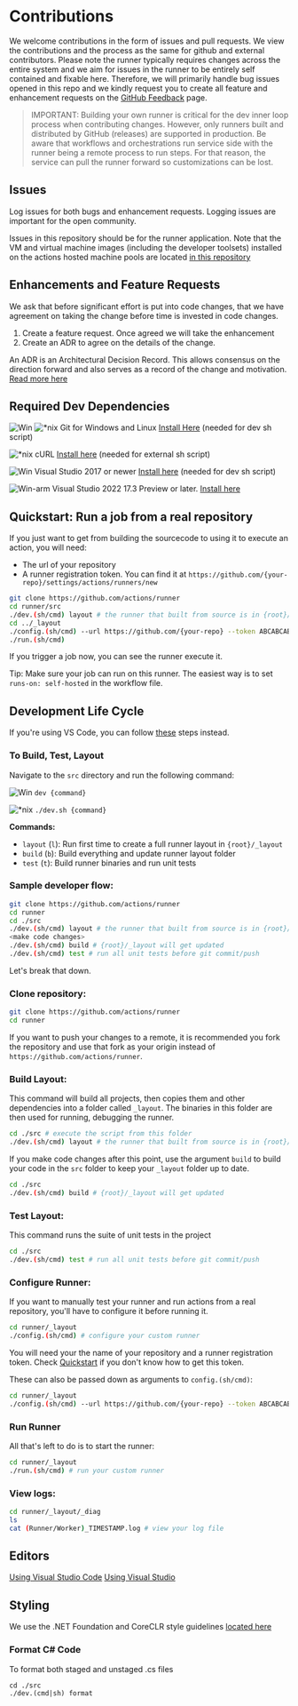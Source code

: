 # Contributions

We welcome contributions in the form of issues and pull requests. We view the contributions and the process as the same for github and external contributors. Please note the runner typically requires changes across the entire system and we aim for issues in the runner to be entirely self contained and fixable here. Therefore, we will primarily handle bug issues opened in this repo and we kindly request you to create all feature and enhancement requests on the [GitHub Feedback](https://github.com/community/community/discussions/categories/actions-and-packages) page. 

> IMPORTANT: Building your own runner is critical for the dev inner loop process when contributing changes.  However, only runners built and distributed by GitHub (releases) are supported in production.  Be aware that workflows and orchestrations run service side with the runner being a remote process to run steps.  For that reason, the service can pull the runner forward so customizations can be lost.

## Issues

Log issues for both bugs and enhancement requests.  Logging issues are important for the open community.

Issues in this repository should be for the runner application.  Note that the VM and virtual machine images (including the developer toolsets) installed on the actions hosted machine pools are located [in this repository](https://github.com/actions/virtual-environments)

## Enhancements and Feature Requests

We ask that before significant effort is put into code changes, that we have agreement on taking the change before time is invested in code changes.

1. Create a feature request.  Once agreed we will take the enhancement
2. Create an ADR to agree on the details of the change.

An ADR is an Architectural Decision Record.  This allows consensus on the direction forward and also serves as a record of the change and motivation.  [Read more here](adrs/README.md)

## Required Dev Dependencies

![Win](res/win_sm.png) ![*nix](res/linux_sm.png)  Git for Windows and Linux [Install Here](https://git-scm.com/downloads) (needed for dev sh script)

![*nix](res/linux_sm.png) cURL [Install here](https://curl.se/download.html) (needed for external sh script)

![Win](res/win_sm.png) Visual Studio 2017 or newer [Install here](https://visualstudio.microsoft.com) (needed for dev sh script)

![Win-arm](res/win_sm.png) Visual Studio 2022 17.3 Preview or later. [Install here](https://docs.microsoft.com/en-us/visualstudio/releases/2022/release-notes-preview)

## Quickstart: Run a job from a real repository

If you just want to get from building the sourcecode to using it to execute an action, you will need:

- The url of your repository
- A runner registration token. You can find it at `https://github.com/{your-repo}/settings/actions/runners/new`


```bash
git clone https://github.com/actions/runner
cd runner/src
./dev.(sh/cmd) layout # the runner that built from source is in {root}/_layout
cd ../_layout
./config.(sh/cmd) --url https://github.com/{your-repo} --token ABCABCABCABCABCABCABCABCABCAB # accept default name, labels and work folder
./run.(sh/cmd)
```

If you trigger a job now, you can see the runner execute it.

Tip: Make sure your job can run on this runner. The easiest way is to set `runs-on: self-hosted` in the workflow file.


## Development Life Cycle
If you're using VS Code, you can follow [these](contribute/vscode.md) steps instead.

### To Build, Test, Layout

Navigate to the `src` directory and run the following command:

![Win](res/win_sm.png) `dev {command}`  

![*nix](res/linux_sm.png) `./dev.sh {command}`
  
**Commands:**  

* `layout` (`l`):  Run first time to create a full runner layout in `{root}/_layout`
* `build` (`b`):   Build everything and update runner layout folder
* `test` (`t`):    Build runner binaries and run unit tests

### Sample developer flow:

```bash
git clone https://github.com/actions/runner
cd runner
cd ./src
./dev.(sh/cmd) layout # the runner that built from source is in {root}/_layout
<make code changes>
./dev.(sh/cmd) build # {root}/_layout will get updated
./dev.(sh/cmd) test # run all unit tests before git commit/push
```

Let's break that down.

### Clone repository:

```bash
git clone https://github.com/actions/runner
cd runner
```
If you want to push your changes to a remote, it is recommended you fork the repository and use that fork as your origin instead of `https://github.com/actions/runner`.


### Build Layout:

This command will build all projects, then copies them and other dependencies into a folder called `_layout`. The binaries in this folder are then used for running, debugging the runner.

```bash
cd ./src # execute the script from this folder
./dev.(sh/cmd) layout # the runner that built from source is in {root}/_layout
```

If you make code changes after this point, use the argument `build` to build your code in the `src` folder to keep your `_layout` folder up to date.

```bash
cd ./src
./dev.(sh/cmd) build # {root}/_layout will get updated
```
### Test Layout:

This command runs the suite of unit tests in the project

```bash
cd ./src
./dev.(sh/cmd) test # run all unit tests before git commit/push
```

### Configure Runner:

If you want to manually test your runner and run actions from a real repository, you'll have to configure it before running it.

```bash
cd runner/_layout
./config.(sh/cmd) # configure your custom runner
```

You will need your the name of your repository and a runner registration token.
Check [Quickstart](##Quickstart:-Run-a-job-from-a-real-repository) if you don't know how to get this token.

These can also be passed down as arguments to `config.(sh/cmd)`:
```bash
cd runner/_layout
./config.(sh/cmd) --url https://github.com/{your-repo} --token ABCABCABCABCABCABCABCABCABCAB
```

### Run Runner

All that's left to do is to start the runner:
```bash
cd runner/_layout
./run.(sh/cmd) # run your custom runner
```

### View logs:

```bash
cd runner/_layout/_diag
ls
cat (Runner/Worker)_TIMESTAMP.log # view your log file
```

## Editors

[Using Visual Studio Code](https://code.visualstudio.com/)
[Using Visual Studio](https://code.visualstudio.com/docs)  

## Styling

We use the .NET Foundation and CoreCLR style guidelines [located here](
https://github.com/dotnet/runtime/blob/main/docs/coding-guidelines/coding-style.md)

### Format C# Code

To format both staged and unstaged .cs files
```
cd ./src
./dev.(cmd|sh) format
```
